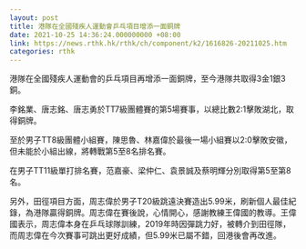 ```yaml
---
layout: post
title: 港隊在全國殘疾人運動會乒乓項目增添一面銅牌
date: 2021-10-25 14:36:24.000000000 +08:00
link: https://news.rthk.hk/rthk/ch/component/k2/1616826-20211025.htm
categories: rthk
---
```


港隊在全國殘疾人運動會的乒乓項目再增添一面銅牌，至今港隊共取得3金1銀3銅。

李銘業、唐志銘、唐志勇於TT7級團體賽的第5場賽事，以總比數2:1擊敗湖北，取得銅牌。

至於男子TT8級團體小組賽，陳思魯、林嘉偉於最後一場小組賽以2:0擊敗安徽，但未能於小組出線，將轉戰第5至8名排名賽。

在男子TT11級單打排名賽，范嘉豪、梁仲仁、袁景誠及蔡明輝分別取得第5至第8名。

另外，田徑項目方面，周志偉於男子T20級跳遠決賽造出5.99米，刷新個人最佳紀錄，為港隊贏得銅牌。周志偉在賽後說，心情開心，感謝教練王偉國的教導。王偉國表示，周志偉本身在乒乓球隊訓練，2019年時因彈跳力好，被轉介到田徑隊，而周志偉在今次賽事可跳出更好成績，但5.99米已屬不錯，回港後會再改進。
